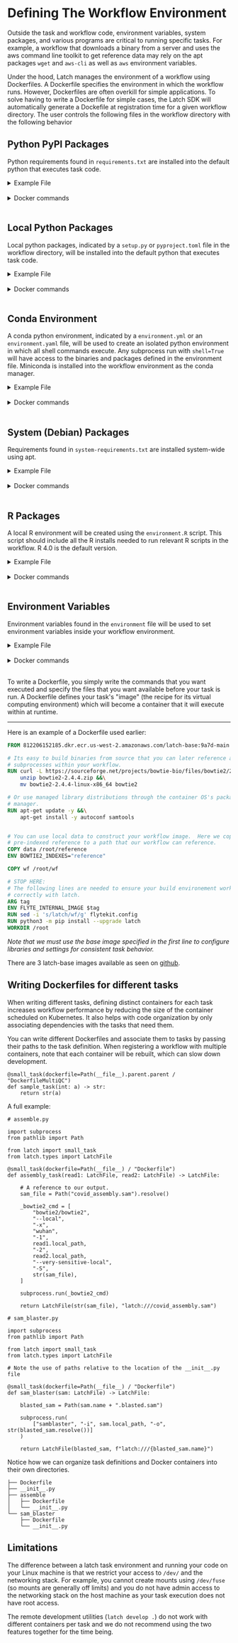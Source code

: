 # Defining The Workflow Environment

Outside the task and workflow code, environment variables, system packages, and various programs are critical to running specific tasks. For example, a workflow that downloads a binary from a server and uses the aws command line toolkit to get reference data may rely on the apt packages `wget` and `aws-cli` as well as `aws` environment variables.

Under the hood, Latch manages the environment of a workflow using Dockerfiles. A Dockerfile specifies the environment in which the workflow runs. However, Dockerfiles are often overkill for simple applications. To solve having to write a Dockerfile for simple cases, the Latch SDK will automatically generate a Dockefile at registration time for a given workflow directory. The user controls the following files in the workflow directory with the following behavior

## Python PyPI Packages
Python requirements found in `requirements.txt` are installed into the default python that executes task code.

<details>
<summary>Example File</summary>

```
boto3==1.20.24
boto3-stubs[s3,sts,sns,ses,logs]
kubernetes
awscli==1.22.24
```
</details>
<br />

<details>
<summary>Docker commands</summary>

```Dockerfile
copy requirements.txt /opt/latch/requirements.txt
run pip install --requirement /opt/latch/requirements.txt
```
</details>
<br />

## Local Python Packages
Local python packages, indicated by a `setup.py` or `pyproject.toml` file in the workflow directory, will be installed into the default python that executes task code.

<details>
<summary>Example File</summary>

```python
from setuptools import find_packages, setup

setup(
    name="latch",
    version="v2.12.1",
    author_email="kenny@latch.bio",
    description="The Latchbio SDK",
    packages=find_packages(),
    include_package_data=True,
    python_requires=">=3.8",
    entry_points={
        "console_scripts": [
            "latch=latch_cli.main:main",
        ]
    },
    install_requires=[
        "awscli==1.25.22",
    ],
    classifiers=[
        "Programming Language :: Python :: 3.10",
    ],
)
```
</details>
<br />

<details>
<summary>Docker commands</summary>

```Dockerfile
run pip install --editable /root/
```
</details>
<br />

## Conda Environment
A conda python environment, indicated by a `environment.yml` or an `environment.yaml` file, will be used to create an isolated python environment in which all shell commands execute. Any subprocess run with `shell=True` will have access to the binaries and packages defined in the environment file. Miniconda is installed into the workflow environment as the conda manager.

<details>
<summary>Example File</summary>

```yaml
name: env-name
channels:
  - conda-forge
  - defaults
dependencies:
  - python=3.7
  - codecov
variables:
  VAR1: valueA
  VAR2: valueB
```
</details>
<br />

<details>
<summary>Docker commands</summary>

```Dockerfile
env CONDA_DIR /opt/conda
env PATH=$CONDA_DIR/bin:$PATH
run apt-get update --yes && \
    apt-get install --yes curl && \
    curl -O https://repo.anaconda.com/miniconda/Miniconda3-latest-Linux-x86_64.sh && \
    mkdir /root/.conda && \
    # docs for -b and -p flags: https://docs.anaconda.com/anaconda/install/silent-mode/#linux-macos
    bash Miniconda3-latest-Linux-x86_64.sh -b -p /opt/conda && \
    rm -f Miniconda3-latest-Linux-x86_64.sh && \
    conda init bash
copy environment.yml /opt/latch/environment.yml
run conda env create --file /opt/latch/environment.yml --name workflow
shell ["conda", "run", "--name", "workflow", "/bin/bash", "-c"]
run pip install --upgrade latch
```
</details>
<br />

## System (Debian) Packages
Requirements found in `system-requirements.txt` are installed system-wide using apt.

<details>
<summary>Example File</summary>

```
autoconf
samtools
```
</details>
<br />


<details>
<summary>Docker commands</summary>

```Dockerfile
copy system-requirements.txt /opt/latch/system-requirements.txt
run apt-get update --yes && xargs apt-get install --yes </opt/latch/system-requirements.txt
```
</details>
<br />

## R Packages
A local R environment will be created using the `environment.R` script. This script should include all the R installs needed to run relevant R scripts in the workflow. R 4.0 is the default version.

<details>
<summary>Example File</summary>

```R
install.packages("RCurl")
install.packages("BiocManager")
BiocManager::install("S4Vectors")
```
</details>
<br />

<details>
<summary>Docker commands</summary>

```Dockerfile
run apt-get update --yes && \
    apt-get install --yes software-properties-common && \
    add-apt-repository "deb http://cloud.r-project.org/bin/linux/debian buster-cran40/" && \
    apt-get install --yes r-base r-base-dev libxml2-dev libcurl4-openssl-dev libssl-dev wget
copy environment.R /opt/latch/environment.R
run Rscript /opt/latch/environment.R
```
</details>
<br />

## Environment Variables
Environment variables found in the `environment` file will be used to set environment variables inside your workflow environment.

<details>
<summary>Example File</summary>

```
BOWTIE2_INDEXES=reference
PATH="$PATH:/root/bowtie2"
```
</details>
<br />

<details>
<summary>Docker commands</summary>

```Dockerfile
env {line1}
env {line2}
```
</details>
<br />

To write a Dockerfile, you simply write the commands that you want executed and
specify the files that you want available before your task is run. A Dockerfile
defines your task's "image" (the recipe for its virtual computing environment)
which will become a container that it will execute within at runtime.

---

Here is an example of a Dockerfile used earlier:

```Dockerfile
FROM 812206152185.dkr.ecr.us-west-2.amazonaws.com/latch-base:9a7d-main

# Its easy to build binaries from source that you can later reference as
# subprocesses within your workflow.
RUN curl -L https://sourceforge.net/projects/bowtie-bio/files/bowtie2/2.4.4/bowtie2-2.4.4-linux-x86_64.zip/download -o bowtie2-2.4.4.zip &&\
    unzip bowtie2-2.4.4.zip &&\
    mv bowtie2-2.4.4-linux-x86_64 bowtie2

# Or use managed library distributions through the container OS's package
# manager.
RUN apt-get update -y &&\
    apt-get install -y autoconf samtools


# You can use local data to construct your workflow image.  Here we copy a
# pre-indexed reference to a path that our workflow can reference.
COPY data /root/reference
ENV BOWTIE2_INDEXES="reference"

COPY wf /root/wf

# STOP HERE:
# The following lines are needed to ensure your build environement works
# correctly with latch.
ARG tag
ENV FLYTE_INTERNAL_IMAGE $tag
RUN sed -i 's/latch/wf/g' flytekit.config
RUN python3 -m pip install --upgrade latch
WORKDIR /root
```

_Note that we must use the base image specified in the first line to configure
libraries and settings for consistent task behavior._

There are 3 latch-base images available as seen on [github](https://github.com/latchbio/latch-base). 

## Writing Dockerfiles for different tasks

When writing different tasks, defining distinct containers for each task
increases workflow performance by reducing the size of the container scheduled
on Kubernetes. It also helps with code organization by only associating
dependencies with the tasks that need them.

You can write different Dockerfiles and associate them to tasks by passing
their paths to the task definition. When registering a workflow with multiple
containers, note that each container will be rebuilt, which can slow down 
development. 

```
@small_task(dockerfile=Path(__file__).parent.parent / "DockerfileMultiQC")
def sample_task(int: a) -> str:
    return str(a)
```

A full example:

```
# assemble.py

import subprocess
from pathlib import Path

from latch import small_task
from latch.types import LatchFile

@small_task(dockerfile=Path(__file__) / "Dockerfile")
def assembly_task(read1: LatchFile, read2: LatchFile) -> LatchFile:

    # A reference to our output.
    sam_file = Path("covid_assembly.sam").resolve()

    _bowtie2_cmd = [
        "bowtie2/bowtie2",
        "--local",
        "-x",
        "wuhan",
        "-1",
        read1.local_path,
        "-2",
        read2.local_path,
        "--very-sensitive-local",
        "-S",
        str(sam_file),
    ]

    subprocess.run(_bowtie2_cmd)

    return LatchFile(str(sam_file), "latch:///covid_assembly.sam")
```

```
# sam_blaster.py

import subprocess
from pathlib import Path

from latch import small_task
from latch.types import LatchFile

# Note the use of paths relative to the location of the __init__.py file

@small_task(dockerfile=Path(__file__) / "Dockerfile")
def sam_blaster(sam: LatchFile) -> LatchFile:

    blasted_sam = Path(sam.name + ".blasted.sam")

    subprocess.run(
        ["samblaster", "-i", sam.local_path, "-o", str(blasted_sam.resolve())]
    )

    return LatchFile(blasted_sam, f"latch:///{blasted_sam.name}")
```

Notice how we can organize task definitions and Docker containers into their
own directories.

```
├── Dockerfile
├── __init__.py
├── assemble
│   ├── Dockerfile
│   └── __init__.py
└── sam_blaster
    ├── Dockerfile
    └── __init__.py
```

## Limitations

The difference between a latch task environment and running your code on your
Linux machine is that we restrict your access to `/dev/` and the networking
stack.  For example, you cannot create mounts using `/dev/fuse` (so mounts are
generally off limits) and you do not have admin access to the networking stack
on the host machine as your task execution does not have root access.

The remote development utilities (`latch develop .`) do not work with
different containers per task and we do not recommend using the two features
together for the time being.
